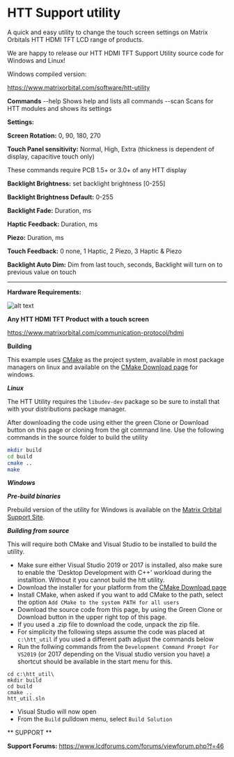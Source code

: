 # HTT Support utility

A quick and easy utility to change the touch screen settings on Matrix Orbitals HTT HDMI TFT LCD range of products.

We are happy to release our HTT HDMI TFT Support Utility source code for Windows and Linux!

Windows compiled version:

https://www.matrixorbital.com/software/htt-utility

**Commands**
--help Shows help and lists all commands
--scan Scans for HTT modules and shows its settings


**Settings:**

**Screen Rotation:** 0, 90, 180, 270

**Touch Panel sensitivity:** Normal, High, Extra (thickness is dependent of display, capacitive touch only)


These commands require PCB 1.5+ or 3.0+ of any HTT display

**Backlight Brightness:** set backlight brightness [0-255]

**Backlight Brightness Default:** 0-255

**Backlight Fade:** Duration, ms

**Haptic Feedback:** Duration, ms

**Piezo:** Duration, ms

**Touch Feedback:** 0 none, 1 Haptic, 2 Piezo, 3 Haptic & Piezo

**Backlight Auto Dim:** Dim from last touch, seconds, Backlight will turn on to previous value on touch

------------------------------------------------------------------

**Hardware Requirements:**

![alt text](https://www.matrixorbital.com/image/cache/catalog/products/HTT50A-TPR_650-300x300.jpg)

**Any HTT HDMI TFT Product with a touch screen**

https://www.matrixorbital.com/communication-protocol/hdmi


**Building**

This example uses [CMake](https://www.cmake.org) as the project system, available in most package managers on linux and available on the [CMake Download page](https://cmake.org/download/) for windows.

***Linux***

The HTT Utility requires the `libudev-dev` package so be sure to install that with your distributions package manager.

After downloading the code using either the green Clone or Download button on this page or cloning from the git command line. Use the following commands in the source folder to build the utility

```bash
mkdir build
cd build
cmake ..
make 
```

***Windows***

***Pre-build binaries***

Prebuild version of the utility for Windows is available on the [Matrix Orbital Support Site](https://www.matrixorbital.com/software/htt-utility).

***Building from source***

This will require both CMake and Visual Studio to be installed to build the utility.

- Make sure either Visual Studio 2019 or 2017 is installed, also make sure to enable the 'Desktop Development with C++' workload during the installtion. Without it you cannot build the htt utility. 
- Download the installer for your platform from the [CMake Download page](https://cmake.org/download/)
- Install CMake, when asked if you want to add CMake to the path, select the option `Add CMake to the system PATH for all users` 
- Download the source code from this page, by using the Green Clone or Download button in the upper right top of this page.
- If you used a .zip file to download the code, unpack the zip file.
- For simplicity the following steps assume the code was placed at `c:\htt_util` if you used a different path adjust the commands below
- Run the follwing commands from the `Development Command Prompt For VS2019` (or 2017 depending on the Visual studio version you have) a shortcut should be available in the start menu for this.
```
cd c:\htt_util\
mkdir build
cd build
cmake ..
htt_util.sln
```
- Visual Studio will now open 
- From the `Build` pulldown menu, select `Build Solution`

** SUPPORT **

**Support Forums:**  https://www.lcdforums.com/forums/viewforum.php?f=46



